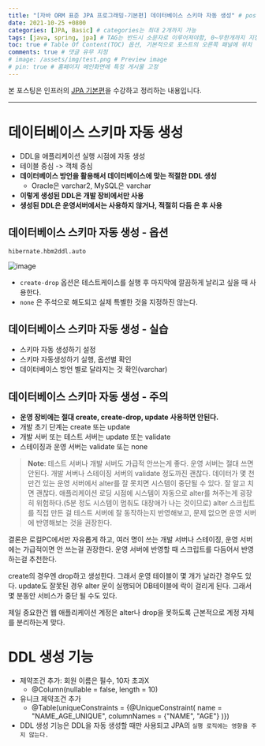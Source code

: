 ```yaml
---
title: "[자바 ORM 표준 JPA 프로그래밍-기본편] 데이터베이스 스키마 자동 생성" # post의 layout이 기본적으로 post로 설정되어있어서 Front Matter에 따로 layout변수를 만들어 주지 않아도 됨
date: 2021-10-25 +0800
categories: [JPA, Basic] # categories는 최대 2개까지 가능
tags: [java, spring, jpa] # TAG는 반드시 소문자로 이루어져야함, 0~무한개까지 지정 가능
toc: true # Table Of Content(TOC) 옵션, 기본적으로 포스트의 오른쪽 패널에 위치
comments: true # 댓글 유무 지정
# image: /assets/img/test.png # Preview image
# pin: true # 홈페이지 메인화면에 특정 게시물 고정
---
```


본 포스팅은 인프러의 [JPA 기본편](https://www.inflearn.com/course/ORM-JPA-Basic#)을 수강하고 정리하는 내용입니다.

<hr>

# 데이터베이스 스키마 자동 생성
- DDL을 애플리케이션 실행 시점에 자동 생성
- 테이블 중심 -> 객체 중심
- <b>데이터베이스 방언을 활용해서 데이터베이스에 맞는 적절한
DDL 생성</b>
  - Oracle은 varchar2, MySQL은 varchar
- <b>이렇게 생성된 DDL은 개발 장비에서만 사용</b>
- <b>생성된 DDL은 운영서버에서는 사용하지 않거나, 적절히 다듬
은 후 사용</b>

## 데이터베이스 스키마 자동 생성 - 옵션
`hibernate.hbm2ddl.auto`

![image](https://user-images.githubusercontent.com/44339530/138655529-145a69bf-f9e3-4ddf-b653-57b557797b6f.png)

- `create-drop` 옵션은 테스트케이스를 실행 후 마지막에 깔끔하게 날리고 싶을 때 사용한다.
- `none` 은 주석으로 해도되고 실제 특별한 것을 지정하진 않는다.

## 데이터베이스 스키마 자동 생성 - 실습
- 스키마 자동 생성하기 설정
- 스키마 자동생성하기 실행, 옵션별 확인
- 데이터베이스 방언 별로 달라지는 것 확인(varchar)

## 데이터베이스 스키마 자동 생성 - 주의
- <b>운영 장비에는 절대 create, create-drop, update 사용하면
안된다.</b>
- 개발 초기 단계는 create 또는 update
- 개발 서버 또는 테스트 서버는 update 또는 validate
- 스테이징과 운영 서버는 validate 또는 none


> **Note**: 테스트 서버나 개발 서버도 가급적 안쓰는게 좋다. 운영 서버는 절대 쓰면 안된다. 개발 서버나 스테이징 서버의 validate 정도까진 괜찮다. 데이터가 몇 천만건 있는 운영 서버에서 alter를 잘 못치면 시스템이 중단될 수 있다. 잘 알고 치면 괜찮다. 애플리케이션 로딩 시점에 시스템이 자동으로 alter를 쳐주는게 굉장히 위험하다.(5분 정도 시스템이 멈춰도 대장애가 나는 것이므로) alter 스크립트를 직접 만든 걸 테스트 서버에 잘 동작하는지 반영해보고, 문제 없으면 운영 서버에 반영해보는 것을 권장한다.

결론은 로컬PC에서만 자유롭게 하고, 여러 명이 쓰는 개발 서버나 스테이징, 운영 서버에는 가급적이면 안 쓰는걸 권장한다. 운영 서버에 반영할 때 스크립트를 다듬어서 반영하는걸 추천한다.

create의 경우엔 drop하고 생성한다. 그래서 운영 테이블이 몇 개가 날라간 경우도 있다. update도 잘못된 경우 alter 문이 실행되어 DB테이블에 락이 걸리게 된다. 그래서 몇 분동안 서비스가 중단 될 수도 있다.

제일 중요한건 웹 애플리케이션 계정은 alter나 drop을 못하도록 근본적으로 계정 자체를 분리하는게 맞다.

# DDL 생성 기능
- 제약조건 추가: 회원 이름은 필수, 10자 초과X
  - @Column(nullable = false, length = 10)
- 유니크 제약조건 추가
  - @Table(uniqueConstraints = {@UniqueConstraint( name = "NAME_AGE_UNIQUE",
columnNames = {"NAME", "AGE"} )})
- DDL 생성 기능은 DDL을 자동 생성할 때만 사용되고
JPA의 `실행 로직에는 영향을 주지 않는다.`

